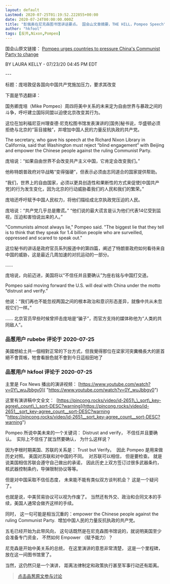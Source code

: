 ```yaml
---
layout: default
Lastmod: 2020-07-25T01:19:52.222855+00:00
date: 2020-07-24T00:00:00.000Z
title: "彭偑奥在尼克森图书馆讲话要点。 国会山文章摘要，THE HILL，Pompeo Speech"
author: "hkfool"
tags: [反共,Nixon,Pompeo]
---
```


国会山原文链接： [Pompeo urges countries to pressure China's Communist Party to change]( "https://thehill.com/policy/international/508769-pompeo-urges-nations-to-pressure-chinas-communist-party-to-change")  
  
BY LAURA KELLY - 07/23/20 04:45 PM EDT  
  
\---  
  
标题：庞培敦促各国向中国共产党施加压力，要求其改变  
  
下面是节选翻译：  
  
国务卿庞培（Mike Pompeo）周四将美中关系的未来定为自由世界与暴政之间的斗争，呼吁建立国际同盟以迫使北京改变其行为。  
  
这位在加利福尼亚州理查德·尼克松图书馆发表演讲的\[国务\]秘书说，华盛顿必须拒绝与北京的“盲目接触”，并增加中国人民的力量反抗执政的共产党。  
  
The secretary, who gave his speech at the Richard Nixon Library in California, said that Washington must reject “blind engagement” with Beijing and empower the Chinese people against the ruling Communist Party.  
  
庞培说：“如果自由世界不会改变共产主义中国，它肯定会改变我们。”  
  
他称特朗普政府对华战略“变得强硬”，但表示必须由志同道合的国家提供帮助。  
  
“我们，世界上的自由国家，必须以更具创造性和果断性的方式来促使\[中国共产党\]的行为发生变化，因为北京的行动威胁着我们的人民和我们的繁荣。”  
  
庞培还呼吁赋予中国人民权力，将他们描绘成北京执政党压迫的人民。  
  
庞培说：“共产党几乎总是撒谎。” “他们说的最大谎言是认为他们代表14亿受到监视，压迫和害怕说出来的人。”  
  
"Communists almost always lie," Pompeo said. "The biggest lie that they tell is to think that they speak for 1.4 billion people who are surveilled, oppressed and scared to speak out."  
  
这位秘书的讲话是政府官员系列报道中的第四篇，阐述了特朗普政府如何看待来自中国的威胁，这是最近几周加速的对抗运动的一部分。  
  
......  
  
庞培说，向前迈进，美国将以“不信任并且要确认”为座右铭与中国打交道。  
  
Pompeo said moving forward the U.S. will deal with China under the motto “distrust and verify.”  
  
他说：“我们再也不能忽视两国之间的根本政治和意识形态差异，就像中共从未忽视它们一样。”  
  
...... 北京官员早些时候曾抨击庞培是“骗子”，而官方支持的媒体称他为“人类的共同敌人”。

            
### 品葱用户 **rubebe** 评论于 2020-07-25
        
美國想給土共一個相對正常的下台方式，但我覺得那位在梁家河突糞桶長大的匪首絕不會買帳，牠會看臉色就不會到今日這般田地了
        


            
### 品葱用户 **hkfool** 评论于 2020-07-25
        
主里是 Fox News 播出的演讲视频： [https://www.youtube.com/watch?v=0Y\_wuJbbgv0]( "https://www.youtube.com/watch?v=0Y_wuJbbgv0")  
  
这里有演讲稿中文全文：  [https://pincong.rocks/video/id-2651\_\_sort\_key-agree\_count\_\_sort-DESC?warning](https://pincong.rocks/video/id-2651__sort_key-agree_count__sort-DESC?warning "https://pincong.rocks/video/id-2651__sort_key-agree_count__sort-DESC?warning")  
  
Pompeo 所说中美未来的一个关键词： Distrust and verify， 不信任并且要确认。  实际上不信任了就当然要确认， 为什么这样说？   
  
因为李根时期美国、苏联的关系是： Trust but Verify。  因此 Pompeo 是用来做历史对照。 美国对苏联和对中国的不同。  对苏联可以相信， 但是要检查。 就是说美国相信苏联会遵守自己做出的承诺， 因此历史上双方签订过很多武器条约，核武器控制条约，导弹限制协议等等。    
  
但是对中国采取不信任态度， 未来能不能有类似双方谈判机会？ 这是一个疑问了。  
  
也就是说，中美贸易协议可以视为作废了。 当然还有外交、政治和合同文本的手续，美国人通常会做齐这样的手续。  
  
同时， 这一句可能是相当沉重的：empower the Chinese people against the ruling Communist Party.  增加中国人民的力量反抗执政的共产党。  
  
五毛已经开始为此带风向， 这句话既然是在尼克森图书馆说的，就说明美国至少会准备专门资金， 不然如何 Empower （赋予能力）？  
  
尼克森是开始中美关系的总统， 在这里演讲的意思非常清楚， 这是一个里程碑，放在这一间图书馆里了。  
  
当然，这仍然只是一个演讲， 距离法律制定和政策执行甚至军事行动还有距离。
        






> [点击品葱原文参与讨论](https://pincong.rocks/article/id-22004__sort_key-agree_count__sort-DESC)

